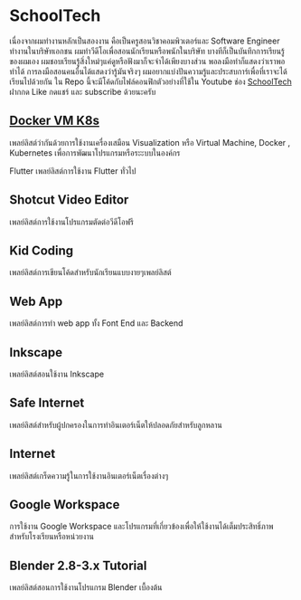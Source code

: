 # SchoolTech
เนื่องจากผมทำงานหลักเป็นสองงาน คือเป็นครูสอนวิชาคอมพิวเตอร์และ Software Engineer ทำงานในบริษัทเอกชน ผมทำวีดีโอเพื่อสอนนักเรียนหรือพนักในบริษัท บางทีก็เป็นบันทึกการเรียนรู้ของผมเอง ผมชอบเรียนรู้สิ่งใหม่ๆแค่ดูหรือฟังมาก็จะจำได้เพียงบางส่วน พอลงมือทำก็แสดงว่าเราพอทำได้ การลงมือสอนคนอื่นได้แสดงว่ารู้มันจริงๆ ผมอยากแบ่งปันความรู้และประสบการ์เพื่อที่เราจะได้เรียนไปด้วยกัน ใน Repo นี้จะมีโค้ดกับไฟล์คอนฟิกตัวอย่างที่ใช้ใน Youtube ช่อง [SchoolTech](https://www.youtube.com/channel/UC4Lawkh4KMANb1JdSi6F90A) ฝากกด Like กดแชร์ และ subscribe ด้วยนะครับ

## [Docker VM K8s](https://github.com/schooltechx/youtube/tree/main/Docker%20VM%20K8s)
เพลย์ลิสต์ว่ากันด้วยการใช้งานเครื่องเสมือน Visualization หรือ Virtual Machine,  Docker , Kubernetes เพื่อการพัฒนาโปรแกรมหรือระะบบในองค์กร

Flutter
เพลย์ลิสต์การใช้งาน Flutter ทั่วไป

## Shotcut Video Editor
เพลย์ลิสต์การใช้งานโปรแกรมตัดต่อวีดีโอฟรี

## Kid Coding
เพลย์ลิสต์การเขียนโค้ดสำหรับนักเรียนแบบงายๆเพลย์ลิสต์

## Web App
เพลย์ลิสต์การทำ web app ทั้ง Font End และ Backend

## Inkscape
เพลย์ลิสต์สอนใช้งาน Inkscape

## Safe Internet
เพลย์ลิสต์สำหรับผู้ปกครองในการทำอินเตอร์เน็ตให้ปลอดภัยสำหรับลูกหลาน

## Internet
เพลย์ลิสต์เกร็ดความรู้ในการใช้งานอินเตอร์เน็ตเรื่องต่างๆ

## Google Workspace
การใช้งาน Google Workspace และโปรแกรมที่เกี่ยวข้องเพื่อให้ใช้งานได้เต็มประสิทธิ์ภาพ สำหรับโรงเรียนหรือหน่วยงาน

## Blender 2.8-3.x Tutorial
เพลย์ลิสต์สอนการใช้งานโปรแกรม Blender เบื้องต้น
